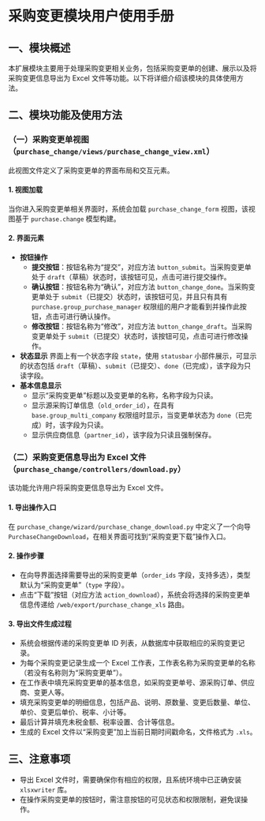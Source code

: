 # 采购变更模块用户使用手册

## 一、模块概述
本扩展模块主要用于处理采购变更相关业务，包括采购变更单的创建、展示以及将采购变更信息导出为 Excel 文件等功能。以下将详细介绍该模块的具体使用方法。

## 二、模块功能及使用方法

### （一）采购变更单视图（`purchase_change/views/purchase_change_view.xml`）
此视图文件定义了采购变更单的界面布局和交互元素。

#### 1. 视图加载
当你进入采购变更单相关界面时，系统会加载 `purchase_change_form` 视图，该视图基于 `purchase.change` 模型构建。

#### 2. 界面元素
- **按钮操作**
    - **提交按钮**：按钮名称为“提交”，对应方法 `button_submit`。当采购变更单处于 `draft`（草稿）状态时，该按钮可见，点击可进行提交操作。
    - **确认按钮**：按钮名称为“确认”，对应方法 `button_change_done`。当采购变更单处于 `submit`（已提交）状态时，该按钮可见，并且只有具有 `purchase.group_purchase_manager` 权限组的用户才能看到并操作此按钮，点击可进行确认操作。
    - **修改按钮**：按钮名称为“修改”，对应方法 `button_change_draft`。当采购变更单处于 `submit`（已提交）状态时，该按钮可见，点击可进行修改操作。
- **状态显示**
    界面上有一个状态字段 `state`，使用 `statusbar` 小部件展示，可显示的状态包括 `draft`（草稿）、`submit`（已提交）、`done`（已完成），该字段为只读字段。
- **基本信息显示**
    - 显示“采购变更单”标题以及变更单的名称，名称字段为只读。
    - 显示源采购订单信息（`old_order_id`），在具有 `base.group_multi_company` 权限组时显示，当变更单状态为 `done`（已完成）时，该字段为只读。
    - 显示供应商信息（`partner_id`），该字段为只读且强制保存。

### （二）采购变更信息导出为 Excel 文件（`purchase_change/controllers/download.py`）
该功能允许用户将采购变更信息导出为 Excel 文件。

#### 1. 导出操作入口
在 `purchase_change/wizard/purchase_change_download.py` 中定义了一个向导 `PurchaseChangeDownload`，在相关界面可找到“采购变更下载”操作入口。

#### 2. 操作步骤
- 在向导界面选择需要导出的采购变更单（`order_ids` 字段，支持多选），类型默认为“采购变更单”（`type` 字段）。
- 点击“下载”按钮（对应方法 `action_download`），系统会将选择的采购变更单信息传递给 `/web/export/purchase_change_xls` 路由。

#### 3. 导出文件生成过程
- 系统会根据传递的采购变更单 ID 列表，从数据库中获取相应的采购变更记录。
- 为每个采购变更记录生成一个 Excel 工作表，工作表名称为采购变更单的名称（若没有名称则为“采购变更单”）。
- 在工作表中填充采购变更单的基本信息，如采购变更单号、源采购订单、供应商、变更人等。
- 填充采购变更单的明细信息，包括产品、说明、原数量、变更后数量、单位、单价、变更后单价、税率、小计等。
- 最后计算并填充未税金额、税率设置、合计等信息。
- 生成的 Excel 文件以“采购变更”加上当前日期时间戳命名，文件格式为 `.xls`。

## 三、注意事项
- 导出 Excel 文件时，需要确保你有相应的权限，且系统环境中已正确安装 `xlsxwriter` 库。
- 在操作采购变更单的按钮时，需注意按钮的可见状态和权限限制，避免误操作。